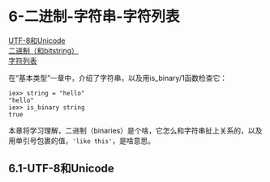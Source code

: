 6-二进制-字符串-字符列表
========================
[UTF-8和Unicode]() <br/>
[二进制（和bitstring）]()<br/>
[字符列表]() <br/>

在“基本类型”一章中，介绍了字符串，以及用is_binary/1函数检查它：
```
iex> string = "hello"
"hello"
iex> is_binary string
true
```

本章将学习理解，二进制（binaries）是个啥，它怎么和字符串扯上关系的，以及用单引号包裹的值，```'like this'```，是啥意思。

## 6.1-UTF-8和Unicode
